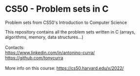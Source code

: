 # CS50 - Problem sets in C
Problem sets from CS50's Introduction to Computer Science <br />

This repository contains all the problem sets written in C (arrays, algorithms, memory, data structures...) <br />
<br />
Contacts: <br />
https://www.linkedin.com/in/antonino-curra/ <br />
https://github.com/tonycurra <br />
<br />
More info on this course: https://cs50.harvard.edu/x/2022/

